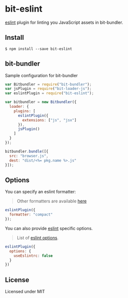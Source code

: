 # bit-eslint
[eslint](http://eslint.org) plugin for linting you JavaScript assets in bit-bundler.

## Install

```
$ npm install --save bit-eslint
```

## bit-bundler

Sample configuration for bit-bundler

``` javascript
var Bitbundler = require("bit-bundler");
var jsPlugin = require("bit-loader-js");
var eslintPlugin = require("bit-eslint");

var bitbundler = new Bitbundler({
  loader: {
    plugins: [
      eslintPlugin({
        extensions: ["js", "jsx"]
      }),
      jsPlugin()
    ]
  }
});

bitbundler.bundle([{
  src: "browser.js",
  dest: "dist/<%= pkg.name %>.js"
}]);
```

## Options

You can specify an eslint formatter:

> Other formatters are available [here](http://eslint.org/docs/developer-guide/nodejs-api#getformatter)

``` javascript
eslintPlugin({
  formatter: "compact"
});
```

You can also provide [eslint](http://eslint.org) specific options.

> List of [eslint options](http://eslint.org/docs/developer-guide/nodejs-api#cliengine).

``` javascript
eslintPlugin({
  options: {
    useEslintrc: false
  }
})
```

## License

Licensed under MIT
